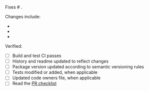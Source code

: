 Fixes # .

Changes include:

-
-
-

Verified:

- [ ] Build and test CI passes
- [ ] History and readme updated to reflect changes
- [ ] Package version updated according to semantic versioning rules
- [ ] Tests modified or added, when applicable
- [ ] Updated code owners file, when applicable
- [ ] Read the [PR checklist](https://github.com/Azure/service-fabric-cli/wiki/Checklist)
